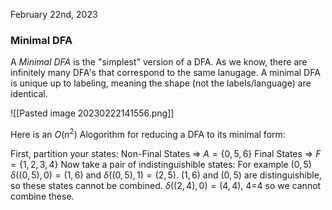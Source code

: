 February 22nd, 2023

### Minimal DFA

A *Minimal DFA* is the "simplest" version of a DFA. As we know, there are infinitely many DFA's that correspond to the same lanugage. A minimal DFA is unique up to labeling, meaning the shape (not the labels/language) are identical.

![[Pasted image 20230222141556.png]]

Here is an $O(n^2)$ Alogorithm for reducing a DFA to its minimal form:

First, partition your states:
	Non-Final States => $A = \{0, 5, 6\}$
	Final States => $F = \{1,2,3,4\}$
Now take a pair of indistinguishible states: For example $(0, 5)$
$\delta((0,5), 0) = (1, 6)$ and $\delta((0,5), 1) = (2, 5)$. $(1,6)$ and $(0,5)$ are distinguishible, so these states cannot be combined.
$\delta((2,4),0) = (4,4)$, 4=4 so we cannot combine these.
